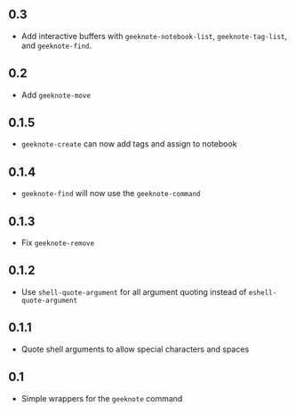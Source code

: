 ## 0.3
* Add interactive buffers with `geeknote-notebook-list`, `geeknote-tag-list`, and `geeknote-find`.

## 0.2
* Add `geeknote-move`

## 0.1.5
* `geeknote-create` can now add tags and assign to notebook

## 0.1.4
* `geeknote-find` will now use the `geeknote-command`

## 0.1.3
* Fix `geeknote-remove`

## 0.1.2
* Use `shell-quote-argument` for all argument quoting instead of `eshell-quote-argument`

## 0.1.1
* Quote shell arguments to allow special characters and spaces

## 0.1
* Simple wrappers for the `geeknote` command
